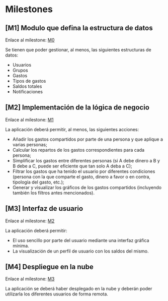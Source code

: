 # Milestones

## [M1] Modulo que defina la estructura de datos

Enlace al milestone: [M0](https://github.com/jesusjmma/Proyecto-Infraestructura-Virtual/milestone/1)

Se tienen que poder gestionar, al menos, las siguientes estructuras de datos:
- Usuarios
- Grupos
- Gastos
- Tipos de gastos
- Saldos totales
- Notificaciones


## [M2] Implementación de la lógica de negocio

Enlace al milestone: [M1](https://github.com/jesusjmma/Proyecto-Infraestructura-Virtual/milestone/2)

La aplicación deberá permitir, al menos, las siguientes acciones:
- Añadir los gastos compartidos por parte de una persona y que aplique a varias personas;
- Calcular los repartos de los gastos correspondientes para cada persona;
- Simplificar los gastos entre diferentes personas (si A debe dinero a B y B debe a C, puede ser eficiente que tan solo A deba a C);
- Filtrar los gastos que ha tenido el usuario por diferentes condiciones (persona con la que comparte el gasto, dinero a favor o en contra, tipología del gasto, etc.);
- Generar y visualizar los gráficos de los gastos compartidos (incluyendo también los filtros antes mencionados).


## [M3] Interfaz de usuario

Enlace al milestone: [M2](https://github.com/jesusjmma/Proyecto-Infraestructura-Virtual/milestone/3)

La aplicación deberá permitir:
- El uso sencillo por parte del usuario mediante una interfaz gráfica mínima.
- La visualización de un perfil de usuario con los saldos del mismo.


## [M4] Despliegue en la nube

Enlace al milestone: [M3](https://github.com/jesusjmma/Proyecto-Infraestructura-Virtual/milestone/4)

La aplicación se deberá haber desplegado en la nube y deberán poder utilizarla los diferentes usuarios de forma remota.
